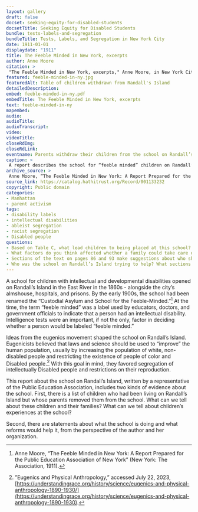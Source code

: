 ```yaml
--- 
layout: gallery
draft: false
docset: seeking-equity-for-disabled-students
docsetTitle: Seeking Equity for Disabled Students
bundle: tests-labels-and-segregation
bundleTitle: Tests, Labels, and Segregation in New York City
date: 1911-01-01
displaydate: "1911"
title: The Feeble Minded in New York, excerpts
author: Anne Moore
citation: >
 "The Feeble Minded in New York, excerpts," Anne Moore, in New York City Civil Rights History Project, Accessed: [Month Day, Year], https://nyccivilrightshistory.org/gallery/feeble-minded-in-ny.
featured: feeble-minded-in-ny.jpg
featuredAlt: Table of children withdrawn from Randall's Island
detailedDescription: 
embed: feeble-minded-in-ny.pdf
embedTitle: The Feeble Minded in New York, excerpts
text: feeble-minded-in-ny
mapembed: 
audio: 
audioTitle: 
audioTranscript: 
video: 
videoTitle: 
closeRdImg: 
closeRdLink: 
eventname: Parents withdraw their children from the school on Randall’s Island.
caption: >
 A report describes the school for “feeble minded” children on Randall’s Island, including how parents resisted having their children there, and what powers the state wanted to have over children it labeled “feeble minded.” 
archive_source: >
 Anne Moore, “The Feeble Minded in New York: A Report Prepared for the Public Education Association of New York,” New York: The Association, 1911.
source_link: https://catalog.hathitrust.org/Record/001133232
copyright: Public domain
categories: 
- Manhattan
- parent activism
tags: 
- disability labels
- intellectual disabilities
- ableist segregation
- racist segregation
- Disabled people
questions: 
- Based on Table C, what lead children to being placed at this school? What was the category of “feeble minded”? What was included and what was excluded? 
- What factors do you think affected whether a family could take care of a child with intellectual disabilities or other disabilities at home? 
- Sections of the text on pages 86 and 93 make suggestions about who should decide where a person with intellectual disabilities lives. What do you think about these proposals? Who do you think should decide where a person with intellectual disabilities lives? What factors might be involved in that decision? 
- Who was the school on Randall’s Island trying to help? What sections of the text support your answer?
--- 
```


A school for children with intellectual and developmental disabilities opened on Randall’s Island in the East River in the 1860s - alongside the city’s almshouse, hospitals, and prisons. By the early 1900s, the school had been renamed the “Custodial Asylum and School for the Feeble-Minded.”[^1] At the time, the term “feeble minded” was a label used by educators, doctors, and government officials to indicate that a person had an intellectual disability. Intelligence tests were an important, if not the only, factor in deciding whether a person would be labeled “feeble minded.”

Ideas from the eugenics movement shaped the school on Randall’s Island. Eugenicists  believed that laws and science should be used to “improve” the human population, usually by increasing the population of white, non-disabled people and restricting the existence of people of color and Disabled people.[^2] With this goal in mind, they favored segregation of intellectually Disabled people and restrictions on their reproduction.

This report about the school on Randall’s Island, written by a representative of the Public Education Association, includes two kinds of evidence about the school. First, there is a list of children who had been living on Randall’s Island but whose parents removed them from the school. What can we tell about these children and their families? What can we tell about children’s experiences at the school?

Second, there are statements about what the school is doing and what reforms would help it, from the perspective of the author and her organization.  

[^1]: Anne Moore, “The Feeble Minded in New York: A Report Prepared for the Public Education Association of New York” (New York: The Association, 1911).

[^2]:”Eugenics and Physical Anthropology,” accessed July 22, 2023, [https://understandingrace.org/history/science/eugenics-and-physical-anthropology-1890-1930/](https://understandingrace.org/history/science/eugenics-and-physical-anthropology-1890-1930).
